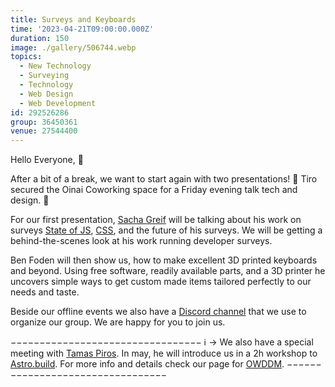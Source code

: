 ```yaml
---
title: Surveys and Keyboards
time: '2023-04-21T09:00:00.000Z'
duration: 150
image: ./gallery/506744.webp
topics:
  - New Technology
  - Surveying
  - Technology
  - Web Design
  - Web Development
id: 292526286
group: 36450361
venue: 27544400
---
```


Hello Everyone, 👋

After a bit of a break, we want to start again with two presentations! 🚀 Tiro secured the Oinai Coworking space for a Friday evening talk tech and design. 🤩

For our first presentation, [Sacha Greif](https://sachagreif.com/) will be talking about his work on surveys [State of JS](https://stateofjs.com/), [CSS](https://stateofcss.com/en-us/), and the future of his surveys. We will be getting a behind-the-scenes look at his work running developer surveys.

Ben Foden will then show us, how to make excellent 3D printed keyboards and beyond. Using free software, readily available parts, and a 3D printer he uncovers simple ways to get custom made items tailored perfectly to our needs and taste.

Beside our offline events we also have a [Discord channel](https://owddm.com/discord) that we use to organize our group. We are happy for you to join us.

−−−−−−−−−−−−−−−−−−−−−−−−−−−−−−−−−
ℹ️ → We also have a special meeting with [Tamas Piros](https://tpiros.dev/). In may, he will introduce us in a 2h workshop to [Astro.build](https://astro.build/). For more info and details check our page for [OWDDM](https://www.meetup.com/osaka-web-designers-and-developers-meetup/).
−−−−−−−−−−−−−−−−−−−−−−−−−−−−−−−−−
